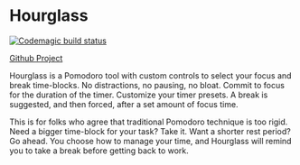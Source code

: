 # Hourglass
[![Codemagic build status][badge-svg-link]][build-link]

[Github Project][github-project-link]

Hourglass is a Pomodoro tool with custom controls to select your focus and break time-blocks. 
No distractions, no pausing, no bloat. Commit to focus for the duration of the timer. Customize your timer presets. 
A break is suggested, and then forced, after a set amount of focus time.

This is for folks who agree that traditional Pomodoro technique is too rigid. 
Need a bigger time-block for your task? Take it. Want a shorter rest period? Go ahead. 
You choose how to manage your time, and Hourglass will remind you to take a break before getting back to work.

[badge-svg-link]: https://api.codemagic.io/apps/6414e23f7e66ee98ea7b215d/build-and-test/status_badge.svg
[build-link]: https://codemagic.io/apps/6414e23f7e66ee98ea7b215d/build-and-test/latest_build
[github-project-link]: https://github.com/users/isiahmanns/projects/1
